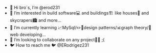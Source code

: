- 👋 Hi bro´s, I’m @erod231
- 👀 I’m interested in build software💻 and buildings🏗️ like houses🏡 and skycrapers🏙️ and more...
- 🌱 I’m currently learning 📈MySql/✏️📐design patterns/📊graph theory/📱web developing...
- 💞️ I’m looking to collaborate on any project👩‍💻 ;(
- 🐦 How to reach me 🐦 @ERodrigez231





<!---
erod231/erod231 is a ✨ special ✨ repository because its `README.md` (this file) appears on your GitHub profile.
You can click the Preview link to take a look at your changes.
--->
